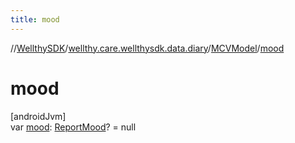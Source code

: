 ```yaml
---
title: mood
---
```

//[WellthySDK](../../../index.html)/[wellthy.care.wellthysdk.data.diary](../index.html)/[MCVModel](index.html)/[mood](mood.html)



# mood



[androidJvm]\
var [mood](mood.html): [ReportMood](../-report-mood/index.html)? = null





